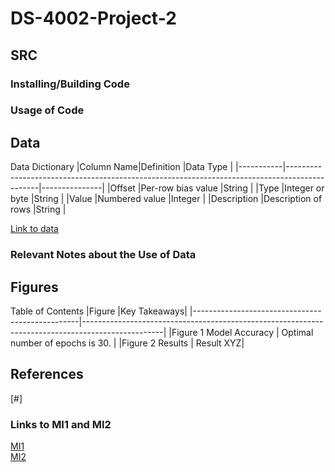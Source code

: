 # DS-4002-Project-2
  

## SRC 
### Installing/Building Code
 

### Usage of Code

 
## Data 

Data Dictionary
|Column Name|Definition                                                                                    |Data Type      | 
|-----------|----------------------------------------------------------------------------------------------|---------------|
|Offset |Per-row bias value                                                         |String         |
|Type |Integer or byte                                                        |String         |
|Value       |Numbered value                                                               |Integer        |
|Description      |Description of rows |String         |

[Link to data](https://www.tensorflow.org/datasets/catalog/mnist)

### Relevant Notes about the Use of Data


## Figures 
Table of Contents
|Figure     |Key Takeaways| 
|-------------------------------------------------|--------------------------------------------------------------------------------------------------|
|Figure 1 Model Accuracy                   | Optimal number of epochs is 30. |
|Figure 2 Results | Result XYZ|



## References
[#]

### Links to MI1 and MI2
[MI1]()  
[MI2]()

